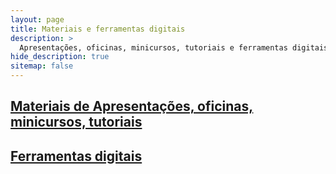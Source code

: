 ```yaml
---
layout: page
title: Materiais e ferramentas digitais
description: >
  Apresentações, oficinas, minicursos, tutoriais e ferramentas digitais.
hide_description: true
sitemap: false
---
```


## [Materiais de Apresentações, oficinas, minicursos, tutoriais](/materiais/presentations)

## [Ferramentas digitais](/materiais/ferramentas)
